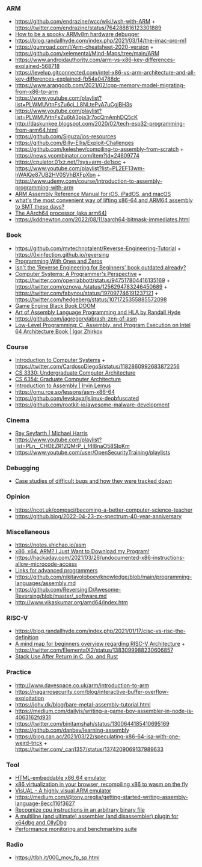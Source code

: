 ### ARM

- https://github.com/endrazine/wcc/wiki/wsh-with-ARM + https://twitter.com/endrazine/status/764288816123301889
- [How to be a spooky ARMv8m hardware debugger](https://www.labbott.name/blog/2020/10/07/debugger.html)
- https://blog.randallhyde.com/index.php/2021/03/14/the-imac-pro-m1
- https://gumroad.com/l/Arm-cheatsheet-2020-version + https://github.com/xelemental/Mind-Maps/tree/main/ARM
- https://www.androidauthority.com/arm-vs-x86-key-differences-explained-568718
- https://levelup.gitconnected.com/intel-x86-vs-arm-architecture-and-all-key-differences-explained-fb54a04788dc
- https://www.arangodb.com/2021/02/cpp-memory-model-migrating-from-x86-to-arm
- https://www.youtube.com/playlist?list=PLWMUVtnFsZu6cj_L8NLtePvA7uCgjBH3s
- https://www.youtube.com/playlist?list=PLWMUVtnFsZu6tA3pja3r7ocQmAmhDQ5cK
- http://daskunkee.blogspot.com/2020/02/tech-esp32-programming-from-arm64.html
- https://github.com/Siguza/ios-resources
- https://github.com/Billy-Ellis/Exploit-Challenges
- https://github.com/keleshev/compiling-to-assembly-from-scratch + https://news.ycombinator.com/item?id=24609774
- https://cpulator.01xz.net/?sys=arm-de1soc + https://www.youtube.com/playlist?list=PL2EF13wm-hWAlQe87UB2HV0SVhBXFpXbn + https://www.udemy.com/course/introduction-to-assembly-programming-with-arm
- [ARM Assembly Reference Manual for iOS, iPadOS, and macOS](https://github.com/evilpenguin/ARMRef)
- [what's the most convenient way of lifting x86-64 and ARM64 assembly to SMT these days?](https://twitter.com/halvarflake/status/1556976089456582656)
- [The AArch64 processor (aka arm64)](https://devblogs.microsoft.com/oldnewthing/20220726-00/?p=106898)
- https://kddnewton.com/2022/08/11/aarch64-bitmask-immediates.html

### Book

- https://github.com/mytechnotalent/Reverse-Engineering-Tutorial + https://0xinfection.github.io/reversing
- [Programming With Ones and Zeros](https://www.hanshq.net/ones-and-zeros.html)
- [Isn't the 'Reverse Engineering for Beginners' book outdated already?](https://yurichev.com/news/20210424_outdated_RE4B)
- [Computer Systems: A Programmer's Perspective](https://csapp.cs.cmu.edu) + https://twitter.com/openlabbott/status/947517804416135169 + https://twitter.com/oznova_/status/1256294783246450689 + https://twitter.com/fabynou/status/197097746191237121 + https://twitter.com/hedgeberg/status/1071725355885572098
- [Game Engine Black Book DOOM](https://fabiensanglard.net/gebbdoom)
- [Art of Assembly Language Programming and HLA by Randall Hyde](https://news.ycombinator.com/item?id=28679549)
- https://github.com/jagregory/abrash-zen-of-asm
- [Low-Level Programming: C, Assembly, and Program Execution on Intel 64 Architecture Book | Igor Zhirkov](https://twitter.com/embeddedgus/status/1554874891307982853)

### Course

- [Introduction to Computer Systems](http://www.cs.cmu.edu/~213) + https://twitter.com/CardosoDiegoS/status/1182860992683872256
- [CS 3330: Undergraduate Computer Architecture](http://www.cs.virginia.edu/~av6ds/classes/cs3330/sp21)
- [CS 6354: Graduate Computer Architecture](http://www.cs.virginia.edu/~av6ds/classes/cs6354/fa19)
- [Introduction to Assembly | Irvin Lemus](https://github.com/infosecirvin/assembly)
- https://omu.rce.so/lessons/asm-x86-64
- https://github.com/levskaya/jslinux-deobfuscated
- https://github.com/rootkit-io/awesome-malware-development

### Cinema

- [Ray Seyfarth | Michael Harris](https://www.youtube.com/playlist?list=PLOOO61Feqafvf-nnjJaLVdj9OZGnz_CG1)
- https://www.youtube.com/playlist?list=PLn__CHOEZR1ZQMrP_j_f4l8naO58SIpKm
- https://www.youtube.com/user/OpenSecurityTraining/playlists

### Debugging

- [Case studies of difficult bugs and how they were tracked down](https://twitter.com/aluhrs13/status/1557044379797188608)

### Opinion

- https://ncot.uk/compsci/becoming-a-better-computer-science-teacher
- https://github.blog/2022-04-23-zx-spectrum-40-year-anniversary


### Miscellaneous

- https://notes.shichao.io/asm
- [x86, x64, ARM? I Just Want to Download my Program!](https://marinhero.com/posts/architectures)
- https://hackaday.com/2021/03/26/undocumented-x86-instructions-allow-microcode-access
- [Links for advanced programmers](http://alexfru.narod.ru/elinks.html#advanced)
- https://github.com/nikitavoloboev/knowledge/blob/main/programming-languages/assembly.md
- https://github.com/ReversingID/Awesome-Reversing/blob/master/_software.md
- http://www.vikaskumar.org/amd64/index.htm

### RISC-V

- https://blog.randallhyde.com/index.php/2021/01/17/cisc-vs-risc-the-definition
- [A mind map for beginners overview regarding RISC-V Architecture](https://github.com/xelemental/Mind-Maps/tree/main/RISC-V) + https://twitter.com/ElementalX2/status/1383099988230606857
- [Stack Use After Return in C, Go, and Rust](https://danielmangum.com/posts/risc-v-bytes-stack-use-after-return)

### Practice

- http://www.davespace.co.uk/arm/introduction-to-arm
- https://nagarrosecurity.com/blog/interactive-buffer-overflow-exploitation
- https://johv.dk/blog/bare-metal-assembly-tutorial.html
- https://medium.com/dailyjs/writing-a-game-boy-assembler-in-node-js-4063162fd931
- https://twitter.com/binitamshah/status/1300644185410695169
- https://github.com/danbev/learning-assembly
- https://blog.can.ac/2021/03/22/speculating-x86-64-isa-with-one-weird-trick + https://twitter.com/_can1357/status/1374209069137989633

### Tool

- [HTML-embeddable x86_64 emulator](https://github.com/bordplate/js86)
- [x86 virtualization in your browser, recompiling x86 to wasm on the fly](https://github.com/copy/v86)
- [VisUAL - A highly visual ARM emulator](https://salmanarif.bitbucket.io/visual)
- https://medium.com/@tony.oreglia/getting-started-writing-assembly-language-8ecc116f3627
- [Recognize cpu instructions in an arbitrary binary file](https://github.com/airbus-seclab/cpu_rec)
- [A multiline (and ultimate) assembler (and disassembler) plugin for x64dbg and OllyDbg](https://github.com/m417z/Multiline-Ultimate-Assembler)
- [Performance monitoring and benchmarking suite](https://github.com/RRZE-HPC/likwid)

### Radio

- https://tlbh.it/000_mov_fp_sp.html

